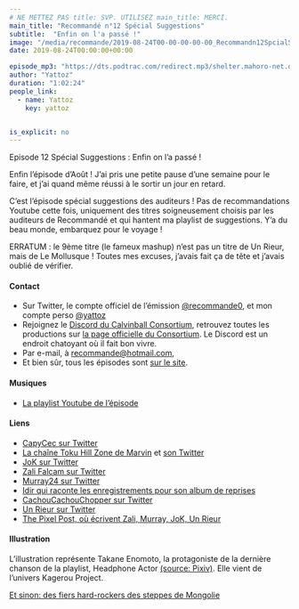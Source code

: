 ```yaml
---
# NE METTEZ PAS title: SVP. UTILISEZ main_title: MERCI.
main_title: "Recommandé n°12 Spécial Suggestions"
subtitle:  "Enfin on l'a passé !"
image: "/media/recommande/2019-08-24T00-00-00-00-00_Recommandn12SpcialSuggestions.jpg"
date: 2019-08-24T00:00:00+00:00

episode_mp3: "https://dts.podtrac.com/redirect.mp3/shelter.mahoro-net.org/~yattoz/recommande/episodes/episode12.mp3"
author: "Yattoz"
duration: "1:02:24"
people_link: 
  - name: Yattoz
    key: yattoz


is_explicit: no
---
```


<PodcastHeader/>

<!-- ECRIRE LA DESCRIPTION DE L'EPISODE SOUS CETTE LIGNE -->


 Episode 12 Spécial Suggestions : Enfin on l’a passé ! 

<p>Enfin l’épisode d’Août ! J’ai pris une petite pause d’une semaine pour le faire, et j’ai quand même réussi à le sortir un jour en retard.</p>

<p>C’est l’épisode spécial suggestions des auditeurs ! Pas de recommandations Youtube cette fois, uniquement des titres soigneusement choisis par les auditeurs de Recommandé et qui hantent ma playlist de suggestions. Y’a du beau monde, embarquez pour le voyage !</p>

<p>ERRATUM : le 9ème titre (le fameux mashup) n’est pas un titre de Un Rieur, mais de Le Mollusque ! Toutes mes excuses, j’avais fait ça de tête et j’avais oublié de vérifier.</p>

<h4>Contact</h4>

<ul>
  <li>Sur Twitter, le compte officiel de l’émission <a href="https://twitter.com/recommande0" rel="nofollow">@recommande0</a>, et mon compte perso <a href="https://twitter.com/yattoz" rel="nofollow">@yattoz</a></li>
  <li>Rejoignez le <a href="https://discord.gg/4RnA9v7" rel="nofollow">Discord du Calvinball Consortium</a>, retrouvez toutes les productions sur <a href="https://calvinballradio.wordpress.com/" rel="nofollow">la page officielle du Consortium</a>. Le Discord est un endroit chatoyant où il fait bon vivre.</li>
  <li>Par e-mail, à <a href="mailto:recommande@hotmail.com" rel="nofollow">recommande@hotmail.com</a>,</li>
  <li>Et bien sûr, tous les épisodes sont <a href="https://recommande.duckdns.org" rel="nofollow">sur le site</a>.</li>
</ul>

<h4>Musiques</h4>

<ul>
  <li><a href="https://www.youtube.com/playlist?list=PLNjXbZkItxtYYwfJjnf1cjXclgqatPe8g" rel="nofollow">La playlist Youtube de l’épisode</a></li>
</ul>

<h4>Liens</h4>

<ul>
  <li><a href="https://twitter.com/CapyCec" rel="nofollow">CapyCec sur Twitter</a></li>
  <li><a href="https://www.youtube.com/channel/UCqsNbo5ROy3szC2J2ajXzig/videos" rel="nofollow">La chaîne Toku Hill Zone de Marvin</a> et <a href="https://twitter.com/Psoushi" rel="nofollow">son Twitter</a></li>
  <li><a href="https://twitter.com/Juste_JoK" rel="nofollow">JoK sur Twitter</a></li>
  <li><a href="https://twitter.com/Zali_Falcam" rel="nofollow">Zali Falcam sur Twitter</a></li>
  <li><a href="https://twitter.com/murray2424" rel="nofollow">Murray24 sur Twitter</a></li>
  <li><a href="https://www.facebook.com/IdirOfficiel/posts/1176370172451304" rel="nofollow">Idir qui raconte les enregistrements pour son album de reprises</a></li>
  <li><a href="https://twitter.com/CachCachChopper" rel="nofollow">CachouCachouChopper sur Twitter</a></li>
  <li><a href="https://twitter.com/Un_Rieur" rel="nofollow">Un Rieur sur Twitter</a></li>
  <li><a href="https://thepixelpost.com/" rel="nofollow">The Pixel Post, où écrivent Zali, Murray, JoK, Un Rieur</a></li>
</ul>

<h4>Illustration</h4>

<p>L’illustration représente Takane Enomoto, la protagoniste de la dernière chanson de la playlist, Headphone Actor <a href="https://www.pixiv.net/member_illust.php?mode=medium&amp;illust_id=25164449" rel="nofollow">(source: Pixiv)</a>. Elle vient de l’univers Kagerou Project.</p>

<p><a href="https://www.youtube.com/watch?v=v4xZUr0BEfE" rel="nofollow">Et sinon: des fiers hard-rockers des steppes de Mongolie</a></p>


